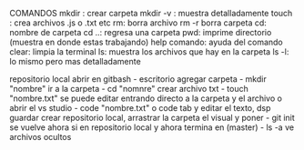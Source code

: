 COMANDOS
mkdir : crear carpeta
mkdir -v : muestra detalladamente
touch : crea archivos .js o .txt etc
rm: borra archivo
rm -r borra carpeta
cd: nombre de carpeta
cd ..: regresa una carpeta
pwd: imprime directorio (muestra en donde estas trabajando)
help comando: ayuda del comando
clear: limpia la terminal
ls: muestra los archivos que hay en la carpeta
ls -l: lo mismo pero mas detalladamente

repositorio local
abrir en gitbash - escritorio
agregar carpeta - mkdir "nombre"
ir a la carpeta - cd "nomnre"
crear archivo txt - touch "nombre.txt"
se puede editar entrando directo a la carpeta y el archivo 
o abrir el vs studio - code "nombre.txt" o code tab
y editar el texto, dsp guardar
crear repositorio local, arrastrar la carpeta el visual 
y poner - git init se vuelve ahora si en repositorio local
y ahora termina en (master) - ls -a ve archivos ocultos


